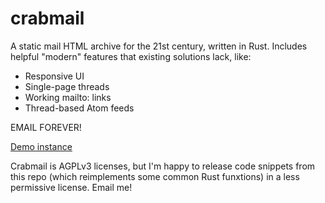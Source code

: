# crabmail

A static mail HTML archive for the 21st century, written in Rust. Includes helpful "modern" features that existing solutions lack, like:

* Responsive UI
* Single-page threads
* Working mailto: links
* Thread-based Atom feeds

EMAIL FOREVER!

[Demo instance](https://lists.flounder.online/flounder/)

Crabmail is AGPLv3 licenses, but I'm happy to release code snippets from this
repo (which reimplements some common Rust funxtions) in a less permissive
license. Email me!
